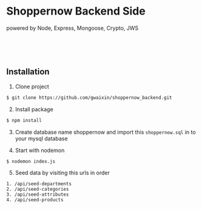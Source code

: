 # Shoppernow Backend Side
powered by Node, Express, Mongoose, Crypto, JWS

<br>
<br>
<br>

## Installation

1. Clone project
```sh
$ git clone https://github.com/gwaixin/shoppernow_backend.git
```

2. Install package
```sh
$ npm install
```

3. Create database name shoppernow and import this ```shoppernow.sql``` in to your mysql database

4. Start with nodemon
```sh
$ nodemon index.js
```

5. Seed data by visiting this urls in order
```
1. /api/seed-departments
2. /api/seed-categories
3. /api/seed-attributes
4. /api/seed-products
```
